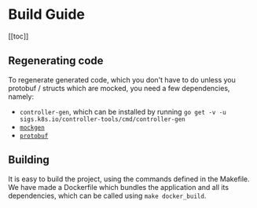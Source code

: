 # Build Guide

[[toc]]

## Regenerating code
To regenerate generated code, which you don't have to do unless you protobuf / structs which are mocked, you need a few dependencies, namely: 
* `controller-gen`, which can be installed by running `go get -v -u sigs.k8s.io/controller-tools/cmd/controller-gen`
* [`mockgen`](https://github.com/golang/mock)
* [`protobuf`](https://grpc.io/docs/languages/go/quickstart/)

## Building
It is easy to build the project, using the commands defined in the Makefile. We have made a Dockerfile which bundles the application and all its dependencies, which can be called using `make docker_build`.